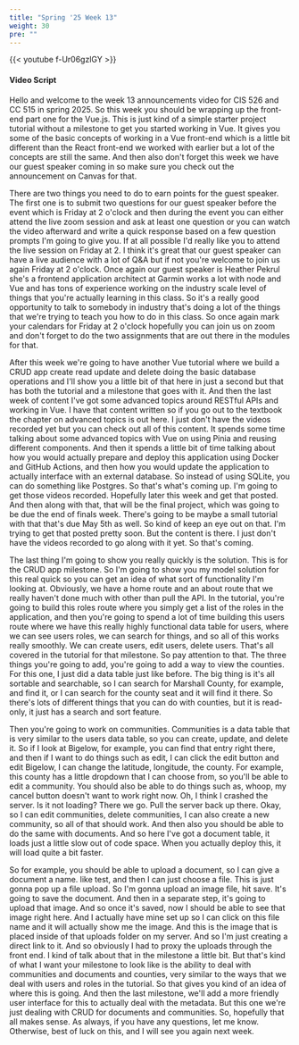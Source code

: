 ```yaml
---
title: "Spring '25 Week 13"
weight: 30
pre: ""
---
```


{{< youtube f-Ur06gzlGY >}}

#### Video Script

Hello and welcome to the week 13 announcements video for CIS 526 and CC 515 in spring 2025. So this week you should be wrapping up the front-end part one for the Vue.js. This is just kind of a simple starter project tutorial without a milestone to get you started working in Vue. It gives you some of the basic concepts of working in a Vue front-end which is a little bit different than the React front-end we worked with earlier but a lot of the concepts are still the same. And then also don't forget this week we have our guest speaker coming in so make sure you check out the announcement on Canvas for that. 

There are two things you need to do to earn points for the guest speaker. The first one is to submit two questions for our guest speaker before the event which is Friday at 2 o'clock and then during the event you can either attend the live zoom session and ask at least one question or you can watch the video afterward and write a quick response based on a few question prompts I'm going to give you. If at all possible I'd really like you to attend the live session on Friday at 2. I think it's great that our guest speaker can have a live audience with a lot of Q&A but if not you're welcome to join us again Friday at 2 o'clock. Once again our guest speaker is Heather Pekrul she's a frontend application architect at Garmin works a lot with node and Vue and has tons of experience working on the industry scale level of things that you're actually learning in this class. So it's a really good opportunity to talk to somebody in industry that's doing a lot of the things that we're trying to teach you how to do in this class. So once again mark your calendars for Friday at 2 o'clock hopefully you can join us on zoom and don't forget to do the two assignments that are out there in the modules for that. 

After this week we're going to have another Vue tutorial where we build a CRUD app create read update and delete doing the basic database operations and I'll show you a little bit of that here in just a second but that has both the tutorial and a milestone that goes with it. And then the last week of content I've got some advanced topics around RESTful APIs and working in Vue. I have that content written so if you go out to the textbook the chapter on advanced topics is out here. I just don't have the videos recorded yet but you can check out all of this content. It spends some time talking about some advanced topics with Vue on using Pinia and reusing different components. And then it spends a little bit of time talking about how you would actually prepare and deploy this application using Docker and GitHub Actions, and then how you would update the application to actually interface with an external database. So instead of using SQLite, you can do something like Postgres. So that's what's coming up. I'm going to get those videos recorded. Hopefully later this week and get that posted. And then along with that, that will be the final project, which was going to be due the end of finals week. There's going to be maybe a small tutorial with that that's due May 5th as well. So kind of keep an eye out on that. I'm trying to get that posted pretty soon. But the content is there. I just don't have the videos recorded to go along with it yet. So that's coming. 

The last thing I'm going to show you really quickly is the solution. This is for the CRUD app milestone. So I'm going to show you my model solution for this real quick so you can get an idea of what sort of functionality I'm looking at. Obviously, we have a home route and an about route that we really haven't done much with other than pull the API. In the tutorial, you're going to build this roles route where you simply get a list of the roles in the application, and then you're going to spend a lot of time building this users route where we have this really highly functional data table for users, where we can see users roles, we can search for things, and so all of this works really smoothly. We can create users, edit users, delete users. That's all covered in the tutorial for that milestone. So pay attention to that. The three things you're going to add, you're going to add a way to view the counties. For this one, I just did a data table just like before. The big thing is it's all sortable and searchable, so I can search for Marshall County, for example, and find it, or I can search for the county seat and it will find it there. So there's lots of different things that you can do with counties, but it is read-only, it just has a search and sort feature. 

Then you're going to work on communities. Communities is a data table that is very similar to the users data table, so you can create, update, and delete it. So if I look at Bigelow, for example, you can find that entry right there, and then if I want to do things such as edit, I can click the edit button and edit Bigelow, I can change the latitude, longitude, the county. For example, this county has a little dropdown that I can choose from, so you'll be able to edit a community. You should also be able to do things such as, whoop, my cancel button doesn't want to work right now. Oh, I think I crashed the server. Is it not loading? There we go. Pull the server back up there. Okay, so I can edit communities, delete communities, I can also create a new community, so all of that should work. And then also you should be able to do the same with documents. And so here I've got a document table, it loads just a little slow out of code space. When you actually deploy this, it will load quite a bit faster. 

So for example, you should be able to upload a document, so I can give a document a name. like test, and then I can just choose a file. This is just gonna pop up a file upload. So I'm gonna upload an image file, hit save. It's going to save the document. And then in a separate step, it's going to upload that image. And so once it's saved, now I should be able to see that image right here. And I actually have mine set up so I can click on this file name and it will actually show me the image. And this is the image that is placed inside of that uploads folder on my server. And so I'm just creating a direct link to it. And so obviously I had to proxy the uploads through the front end. I kind of talk about that in the milestone a little bit. But that's kind of what I want your milestone to look like is the ability to deal with communities and documents and counties, very similar to the ways that we deal with users and roles in the tutorial. So that gives you kind of an idea of where this is going. And then the last milestone, we'll add a more friendly user interface for this to actually deal with the metadata. But this one we're just dealing with CRUD for documents and communities. So, hopefully that all makes sense. As always, if you have any questions, let me know. Otherwise, best of luck on this, and I will see you again next week. 

